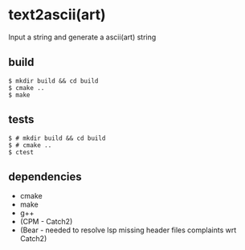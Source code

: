 # text2ascii(art)

Input a string and generate a ascii(art) string
 
## build

```
$ mkdir build && cd build
$ cmake ..
$ make
```

## tests

```
$ # mkdir build && cd build
$ # cmake ..
$ ctest
```

## dependencies

- cmake
- make
- g++
- (CPM - Catch2)
- (Bear - needed to resolve lsp missing header files complaints wrt Catch2)
